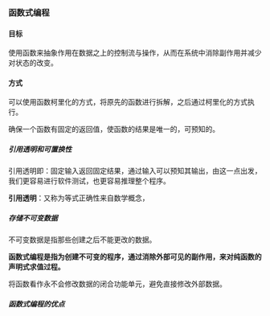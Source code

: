 ### 函数式编程

#### 目标

使用函数来抽象作用在数据之上的控制流与操作，从而在系统中消除副作用并减少对状态的改变。

#### 方式

可以使用函数柯里化的方式，将原先的函数进行拆解，之后通过柯里化的方式执行。

确保一个函数有固定的返回值，使函数的结果是唯一的，可预知的。

##### 引用透明和可置换性

引用透明即：固定输入返回固定结果，通过输入可以预知其输出，由这一点出发，我们更容易进行软件测试，也更容易推理整个程序。

**引用透明**：又称为等式正确性来自数学概念，

##### 存储不可变数据

不可变数据是指那些创建之后不能更改的数据。

**函数式编程是指为创建不可变的程序，通过消除外部可见的副作用，来对纯函数的声明式求值过程。**

将函数看作永不会修改数据的闭合功能单元，避免直接修改外部数据。

##### 函数式编程的优点

